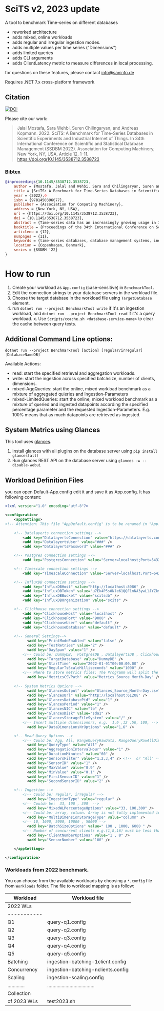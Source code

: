 # SciTS v2, 2023 update

A tool to benchmark Time-series on different databases

- reworked architecture
- adds mixed, online workloads
- adds regular and irregular ingestion modes.
- adds multiple values per time series ("Dimensions")
- adds limited queries
- adds CLI arguments
- adds ClientLatency metric to measure differences in local processing.

for questions on these features, please contact info@saninfo.de

Requires .NET 7.x cross-platform framework.

## Citation 

[![DOI](https://zenodo.org/badge/429005385.svg)](https://zenodo.org/badge/latestdoi/429005385)

Please cite our work:

> Jalal Mostafa, Sara Wehbi, Suren Chilingaryan, and Andreas Kopmann. 2022. SciTS: A Benchmark for Time-Series Databases in Scientific Experiments and Industrial Internet of Things. In 34th International Conference on Scientific and Statistical Database Management (SSDBM 2022). Association for Computing Machinery, New York, NY, USA, Article 12, 1–11. https://doi.org/10.1145/3538712.3538723


### Bibtex

```bibtex
@inproceedings{10.1145/3538712.3538723,
    author = {Mostafa, Jalal and Wehbi, Sara and Chilingaryan, Suren and Kopmann, Andreas},
    title = {SciTS: A Benchmark for Time-Series Databases in Scientific Experiments and Industrial Internet of Things},
    year = {2022},☺
    isbn = {9781450396677},
    publisher = {Association for Computing Machinery},
    address = {New York, NY, USA},
    url = {https://doi.org/10.1145/3538712.3538723},
    doi = {10.1145/3538712.3538723},
    abstract = {Time-series data has an increasingly growing usage in Industrial Internet of Things (IIoT) and large-scale scientific experiments. Managing time-series data needs a storage engine that can keep up with their constantly growing volumes while providing an acceptable query latency. While traditional ACID databases favor consistency over performance, many time-series databases with novel storage engines have been developed to provide better ingestion performance and lower query latency. To understand how the unique design of a time-series database affects its performance, we design SciTS, a highly extensible and parameterizable benchmark for time-series data. The benchmark studies the data ingestion capabilities of time-series databases especially as they grow larger in size. It also studies the latencies of 5 practical queries from the scientific experiments use case. We use SciTS to evaluate the performance of 4 databases of 4 distinct storage engines: ClickHouse, InfluxDB, TimescaleDB, and PostgreSQL.},
    booktitle = {Proceedings of the 34th International Conference on Scientific and Statistical Database Management},
    articleno = {12},
    numpages = {11},
    keywords = {time-series databases, database management systems, industrial internet of things, scientific experiments, sensor data, time-series},
    location = {Copenhagen, Denmark},
    series = {SSDBM '22}
}
```

# How to run

1. Create your workload as `App.config` (case-sensitive) in `BenchmarkTool`.
2. Edit the connection strings to your database servers in the workload file.
3. Choose the target database in the workload file using `TargetDatabase` element.
4. run `dotnet run --project BenchmarkTool write` if it's an ingestion workload,
and `dotnet run --project BenchmarkTool read` if it's a query workload.
x. Use `Scripts/ccache.sh <database-service-name>` to clear the cache between query tests.

## Additional Command Line options:

`dotnet run --project BenchmarkTool [action] [regular/irregular] [DatabaseNameDB]`

Available Actions:

* read: start the specified retrieval and aggregation workloads.
* write: start the ingestion across specified batchsize, number of clients, dimensions.
* mixed-AggQueries: start the online, mixed workload benchmark as a mixture of aggregated quieries and Ingestion-Parameters
* mixed-LimitedQueries: start the online, mixed workload benchmark as a mixture of queried and ingested datapoints according the specified percentage parameter and the requested Ingestion-Parameters. E.g. 100% means that as much datapoints are retrieved as ingested.


## System Metrics using Glances

This tool uses [glances](https://github.com/nicolargo/glances/).
1. Install glances with all plugins on the database server using `pip install glances[all]`
2. Run glances REST API on the database server using `glances -w --disable-webui`

## Workload Definition Files

you can open Default-App.config edit it and save it as App.config.
It has following content:
```xml
<?xml version="1.0" encoding="utf-8"?>

<configuration>
    <appSettings>
<!-- Attention: This file "AppDefault.config" is to be renamed in "App.config", after updating the "###" and other fields.  -->
  
    <!-- Datalayerts connection settings -->
        <add key="DatalayertsConnection" value="https://datalayerts.com" />
        <add key="DatalayertsUser" value="###" />
        <add key="DatalayertsPassword" value="###" />

    <!-- Postgres connection settings -->
        <add key="PostgresConnection" value="Server=localhost;Port=5432;Database=postgres;User Id=postgres;Password=###;" />

    <!-- Timescale connection settings -->
        <add key="TimescaleConnection" value="Server=localhost;Port=6432;Database=postgres;User Id=postgres;Password=###;CommandTimeout=300" />

    <!-- InfluxDB connection settings --> 
        <add key="InfluxDBHost" value="http://localhost:8086" />  
        <add key="InfluxDBToken" value="u7Ek4P5s0Nle61QQF1nNA3ywL1JYZky6rHRXxkPBX5bY4H3YFJ6T4KApWSRhaKNj_kHgx70ZLBowB6Di4t2YXg==" />
        <add key="InfluxDBBucket" value="scitsdb" />
        <add key="InfluxDBOrganization" value="scits" />  

    <!-- Clickhouse connection settings -->
        <add key="ClickhouseHost" value="localhost" />
        <add key="ClickhousePort" value="9000" />
        <add key="ClickhouseUser" value="default" />
        <add key="ClickhouseDatabase" value="default" />
 
    <!-- General Settings-->
          <add key="PrintModeEnabled" value="false" />
          <add key="TestRetries" value="2" />
          <add key="DaySpan" value="1" />
        <!-- Could be: DummyDB,  PostgresDB , DatalayertsDB , ClickhouseDB , TimescaleDB , InfluxDB -->
          <add key="TargetDatabase" value="DummyDB" />
          <add key="StartTime" value="2022-01-01T00:00:00.00" />
          <add key="RegularTsScaleMilliseconds" value="1000" /> 
        <!-- Where to store metrics files: The Programm will split the files in "[...]Read.csv" and "[...]Write.csv" -->
          <add key="MetricsCSVPath" value="Metrics_Source_Month-Day" />
          
    <!-- System Metrics Options -->
          <add key="GlancesOutput" value="Glances_Source_Month-Day.csv"/>
          <add key="GlancesUrl" value="http://localhost:61208" />
          <add key="GlancesDatabasePid" value="1" />
          <add key="GlancesPeriod" value="1" />
          <add key="GlancesNIC" value="lo" />
          <add key="GlancesDisk" value="sda1" />
          <add key="GlancesStorageFileSystem" value="/" />
        <!-- Insert multiple dimensionnrs, e.g.  1,6 ,12 ,50, 100, -->
          <add key="DataDimensionsNrOptions" value="1,6" />  

    <!-- Read Query Options -->
        <!-- Could be: Agg, All, RangeQueryRawData, RangeQueryRawAllDimsData, RangeQueryRawLimitedData, RangeQueryRawAllDimsLimitedData  RangeQueryAggData, OutOfRangeQuery, DifferenceAggQuery, STDDevQuery -->
          <add key="QueryType" value="All" />
          <add key="AggregationIntervalHour" value="1" />
          <add key="DurationMinutes" value="60" />
          <add key="SensorsFilter" value="1,2,3,4" /> <!--  or "All" -->
          <add key="SensorID" value="1" />
          <add key="MaxValue" value="0.9" />
          <add key="MinValue" value="0.1" />
          <add key="FirstSensorID" value="1" />
          <add key="SecondSensorID" value="2" />

    <!-- Ingestion -->
        <!-- Could be: regular, irregular -->
          <add key="IngestionType" value="regular" /> 
        <!-- Coulde be:  33, 100 , 300  -->
          <add key="MixedWLPercentageOptions" value="33, 100,300" />
        <!-- Could be: array, column. Array is not fully implemented in all DBMS. -->
          <add key="MultiDimensionStorageType" value="column" />
        <!-- 10, 1000, 5000, 10000 , 50000 -->
          <add key="BatchSizeOptions" value=" 100 , 1000, 6000 " />
        <!-- Number of concurrent clients e.g.(1,8,16) must be less than sensors. BatchSizes will be shared out between the clients -->
          <add key="ClientNumberOptions" value="1 , 8" />
          <add key="SensorNumber" value="100" />   

    </appSettings>

</configuration>
```

### Workloads from 2022 benchmark.

You can choose from the available workloads by choosing a `*.config` file from `Workloads` folder.
The file to workload mapping is as follow:

| Workload    | Workload file                      |
| ----------- | ---------------------------------- |
| 2022 WLs    |                                    |
| ----------- |                                    |
| Q1          | query-q1.config                    |
| Q2          | query-q2.config                    |
| Q3          | query-q3.config                    |
| Q4          | query-q4.config                    |
| Q5          | query-q5.config                    |
| Batching    | ingestion-batching-1client.config  |
| Concurrency | ingestion-batching-nclients.config |
| Scaling     | ingestion-scaling.config           |
|.............|....................................|
|Collection   |                                    |
|of 2023 WLs  | test2023.sh                        |